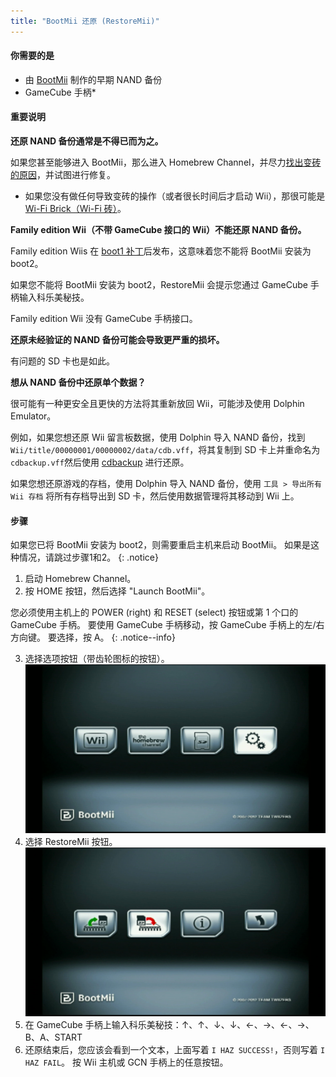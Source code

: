 ```yaml
---
title: "BootMii 还原 (RestoreMii)"
---
```


#### 你需要的是
- 由 [BootMii](https://wii.guide/bootmii) 制作的早期 NAND 备份
- GameCube 手柄*

#### 重要说明

<strong> 还原 NAND 备份通常是不得已而为之。</strong>

如果您甚至能够进入 BootMii，那么进入 Homebrew Channel，并尽力[找出变砖的原因](bricks)，并试图进行修复。
  * 如果您没有做任何导致变砖的操作（或者很长时间后才启动 Wii），那很可能是 [Wi-Fi Brick（Wi-Fi 砖）](bricks#wi-fi-brick)。

<strong>Family edition Wii（不带 GameCube 接口的 Wii）不能还原 NAND 备份。</strong>

Family edition Wiis 在 [boot1 补丁](https://wiibrew.org/wiki/Wii_Family_Edition#Changes_carried_over_from_previous_revisions)后发布，这意味着您不能将 BootMii 安装为 boot2。

如果您不能将 BootMii 安装为 boot2，RestoreMii 会提示您通过 GameCube 手柄输入科乐美秘技。

Family edition Wii 没有 GameCube 手柄接口。

<strong>还原未经验证的 NAND 备份可能会导致更严重的损坏。</strong>

有问题的 SD 卡也是如此。

<strong>想从 NAND 备份中还原单个数据？</strong>

很可能有一种更安全且更快的方法将其重新放回 Wii，可能涉及使用 Dolphin Emulator。

例如，如果您想还原 Wii 留言板数据，使用 Dolphin 导入 NAND 备份，找到 `Wii/title/00000001/00000002/data/cdb.vff`，将其复制到 SD 卡上并重命名为 `cdbackup.vff`然后使用 [cdbackup](https://oscwii.org/library/app/cdbackup) 进行还原。

如果您想还原游戏的存档，使用 Dolphin 导入 NAND 备份，使用 `工具 > 导出所有 Wii 存档` 将所有存档导出到 SD 卡，然后使用数据管理将其移动到 Wii 上。

#### 步骤

如果您已将 BootMii 安装为 boot2，则需要重启主机来启动 BootMii。 如果是这种情况，请跳过步骤1和2。
{: .notice}

1. 启动 Homebrew Channel。
2. 按 HOME 按钮，然后选择 "Launch BootMii"。

您必须使用主机上的 POWER (right) 和 RESET (select) 按钮或第 1 个口的 GameCube 手柄。 要使用 GameCube 手柄移动，按 GameCube 手柄上的左/右方向键。 要选择，按 A。
{: .notice--info}

3. 选择选项按钮（带齿轮图标的按钮）。 ![BootMii_Gears_Icon](/images/BootMii/BootMii_Gears_Icon.png)
4. 选择 RestoreMii 按钮。 ![BootMii_Red_Arrow](/images/BootMii/BootMii_Red_Arrow.png)
5. 在 GameCube 手柄上输入科乐美秘技：↑、↑、↓、↓、←、→、←、→、B、A、START
6. 还原结束后，您应该会看到一个文本，上面写着 `I HAZ SUCCESS!`，否则写着 `I HAZ FAIL`。 按 Wii 主机或 GCN 手柄上的任意按钮。
